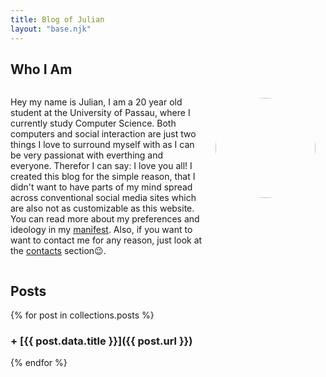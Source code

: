 ```yaml
---
title: Blog of Julian
layout: "base.njk"
---
```


## Who I Am

<div id="explanation">

Hey my name is Julian, I am a 20 year old student at the University of Passau, where I currently study Computer Science. Both computers and social interaction are just two things I love to surround myself with as I can be very passionat with everthing and everyone. Therefor I can say: I love you all! I created this blog for the simple reason, that I didn't want to have parts of my mind spread across conventional social media sites which are also not as customizable as this website. You can read more about my preferences and ideology in my [manifest](/manifest). Also, if you want to want to contact me for any reason, just look at the [contacts](/contact) section😉.

<img src="/assets/images/me.jpg" id="portrait">

</div>

## Posts

{% for post in collections.posts %}

### + [{{ post.data.title }}]({{ post.url }})

{% endfor %}

<style>

    #explanation {
        display: flex;
    }
    
    #portrait {
        margin: 1rem;
        height: 10rem;
        border-radius: 100rem;
    }
</style>